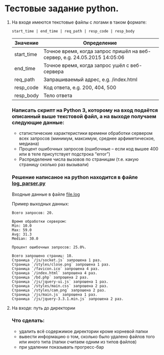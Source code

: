 # Тестовые задание python.

1.  На входе имеются текстовые файлы с логами в таком формате:

    ```
    start_time | end_time | req_path | resp_code | resp_body
    ```

    | Значение   | Определение                                                               |
    | ---------- | ------------------------------------------------------------------------- |
    | start_time | Точное время, когда запрос пришёл на веб-сервер, e.g. 24.05.2015 14:05:06 |
    | end_time   | Точное время, когда запрос ушёл с веб-сервера                             |
    | req_path   | Запрашиваемый адрес, e.g. /index.html                                     |
    | resp_code  | Код ответа, e.g. 200, 404, 500                                            |
    | resp_body  | Тело ответа                                                               |

    ### Написать скрипт на Python 3, которому на вход подаётся описанный выше текстовой файл, а на выходе получаем следующие данные:

    -   статистические характеристики времени обработки сервером всех запросов (минимум, максимум, среднее арфиметическое, медиана)
    -   Процент ошибочных запросов (ошибочные – если код вышее 400 или в теле присутствует подстрока “error”)
    -   Распределение числа вызовов по страницам (т.е. какую страницу сколько раз вызывали)

    ### Решение написаное на **python** находится в файле [log_parser.py](./log_parser.py)

    Входные данные в файле [file.log](./file.log)

    Пример выходных данных:

    ```
    Всего запросов: 20.

    Время обработки сервером:
    Min: 10.0
    Max: 59.0
    Avg: 31.3
    Median: 30.0

    Процент ошибочных запросов: 25.0%.

    Всего запрошено страниц: 10.
    Страница `/js/socket.js` запрошена 1 раз.
    Страница `/styles/close.png` запрошена 1 раз.
    Страница `/favicon.ico` запрошена 4 раз.
    Страница `/index.html` запрошена 4 раз.
    Страница `/bd.php` запрошена 2 раз.
    Страница `/js/jquery-ui.js` запрошена 1 раз.
    Страница `/styles/main.css` запрошена 2 раз.
    Страница `/styles/cam.png` запрошена 2 раз.
    Страница `/js/main.js` запрошена 1 раз.
    Страница `/js/jquery-3.3.1.min.js` запрошена 2 раз.
    ```

2.  На входе: путь до директории
    ### Что сделать:
    -   удалить всё содержимое директории кроме корневой папки
    -   вывести информацию о том, сколько было удалено файлов того или иного типа (папки считаем одним из типов файлов)
    -   при удалении показывать прогресс-бар
